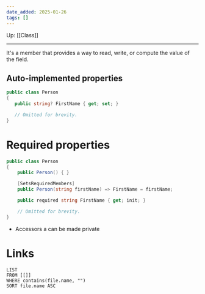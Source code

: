 ```yaml
---
date_added: 2025-01-26
tags: []
---
```

Up: [[Class]]
___
 It's a member that provides a way to read, write, or compute the value of the field.
## Auto-implemented properties
 ```cs
 public class Person
{
    public string? FirstName { get; set; }

    // Omitted for brevity.
}
```
# Required properties
```cs
public class Person
{
    public Person() { }

    [SetsRequiredMembers]
    public Person(string firstName) => FirstName = firstName;

    public required string FirstName { get; init; }

    // Omitted for brevity.
}
```

- Accessors a can be made private 

# Links
```dataview
LIST
FROM [[]]
WHERE contains(file.name, "")
SORT file.name ASC
```
